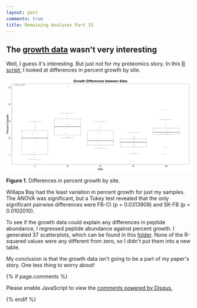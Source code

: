 ```yaml
---
layout: post
comments: true
title: Remaining Analyses Part 15
---
```


## The [growth data](https://github.com/RobertsLab/project-oyster-oa/blob/master/data/DNR/2017-12-05-OysterGrowth.csv) wasn't very interesting

Well, I guess it's interesting. But just not for my proteomics story. In this [R script](https://github.com/RobertsLab/project-oyster-oa/blob/master/analyses/DNR_SRM_20170902/2017-11-15-Environmental-Data-and-Biomarker-Analyses/2017-12-19-Growth-Data-Analyses/2017-12-19-Growth-Data-Analyses.R), I looked at differences in percent growth by site.

![growth-boxplot](https://raw.githubusercontent.com/RobertsLab/project-oyster-oa/master/analyses/DNR_SRM_20170902/2017-11-15-Environmental-Data-and-Biomarker-Analyses/2017-12-19-Growth-Data-Analyses/2017-12-19-Growth-Differences-Between-Sites.jpeg)

**Figure 1**. Differences in percent growth by site.

Willapa Bay had the least variation in percent growth for just my samples. The ANOVA was significant, but a Tukey test revealed that the only significant pairwise differences were FB-CI (p = 0.0313908) and SK-FB (p = 0.0102010).

To see if the growth data could explain any differences in peptide abundance, I regressed peptide abundance against percent growth. I generated 37 scatterplots, which can be found in this [folder](https://github.com/RobertsLab/project-oyster-oa/tree/master/analyses/DNR_SRM_20170902/2017-11-15-Environmental-Data-and-Biomarker-Analyses/2017-12-19-Growth-Data-Analyses/2017-12-19-Peptide-Growth-Scatterplots). None of the R-squared values were any different from zero, so I didn't put them into a new table.

My conclusion is that the growth data isn't going to be a part of my paper's story. One less thing to worry about!

{% if page.comments %}

<div id="disqus_thread"></div>
<script>

/**
*  RECOMMENDED CONFIGURATION VARIABLES: EDIT AND UNCOMMENT THE SECTION BELOW TO INSERT DYNAMIC VALUES FROM YOUR PLATFORM OR CMS.
*  LEARN WHY DEFINING THESE VARIABLES IS IMPORTANT: https://disqus.com/admin/universalcode/#configuration-variables*/
/*
var disqus_config = function () {
this.page.url = PAGE_URL;  // Replace PAGE_URL with your page's canonical URL variable
this.page.identifier = PAGE_IDENTIFIER; // Replace PAGE_IDENTIFIER with your page's unique identifier variable
};
*/
(function() { // DON'T EDIT BELOW THIS LINE
var d = document, s = d.createElement('script');
s.src = 'https://the-responsible-grad-student.disqus.com/embed.js';
s.setAttribute('data-timestamp', +new Date());
(d.head || d.body).appendChild(s);
})();
</script>
<noscript>Please enable JavaScript to view the <a href="https://disqus.com/?ref_noscript">comments powered by Disqus.</a></noscript>

{% endif %}

<script id="dsq-count-scr" src="//the-responsible-grad-student.disqus.com/count.js" async></script>
